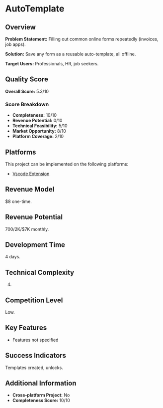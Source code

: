 # AutoTemplate

## Overview
**Problem Statement:** Filling out common online forms repeatedly (invoices, job apps).

**Solution:** Save any form as a reusable auto-template, all offline.

**Target Users:** Professionals, HR, job seekers.

## Quality Score
**Overall Score:** 5.3/10

### Score Breakdown
- **Completeness:** 10/10
- **Revenue Potential:** 0/10
- **Technical Feasibility:** 5/10
- **Market Opportunity:** 8/10
- **Platform Coverage:** 2/10

## Platforms
This project can be implemented on the following platforms:
- [Vscode Extension](./platforms/vscode-extension/)

## Revenue Model
$8 one-time.

## Revenue Potential
$700/$2K/$7K monthly.

## Development Time
4 days.

## Technical Complexity
4.

## Competition Level
Low.

## Key Features
- Features not specified

## Success Indicators
Templates created, unlocks.

## Additional Information
- **Cross-platform Project:** No
- **Completeness Score:** 10/10
